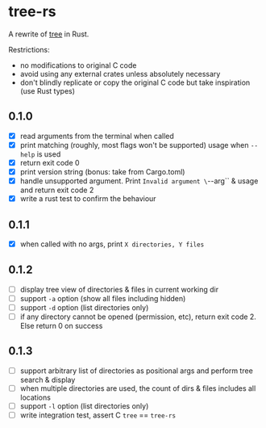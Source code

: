 # tree-rs
A rewrite of [tree](https://github.com/Old-Man-Programmer/tree) in Rust.

Restrictions:
- no modifications to original C code
- avoid using any external crates unless absolutely necessary
- don't blindly replicate or copy the original C code but take inspiration (use Rust types)

## 0.1.0
- [x] read arguments from the terminal when called
- [x] print matching (roughly, most flags won't be supported) usage when `--help` is used
- [x] return exit code 0
- [x] print version string (bonus: take from Cargo.toml)
- [x] handle unsupported argument. Print `Invalid argument \`--arg\`` & usage and return exit code 2
- [x] write a rust test to confirm the behaviour

## 0.1.1
- [x] when called with no args, print `X directories, Y files`

## 0.1.2
- [ ] display tree view of directories & files in current working dir
- [ ] support `-a` option (show all files including hidden)
- [ ] support `-d` option (list directories only)
- [ ] if any directory cannot be opened (permission, etc), return exit code 2. Else return 0 on success

## 0.1.3
- [ ] support arbitrary list of directories as positional args and perform tree search & display
- [ ] when multiple directories are used, the count of dirs & files includes all locations
- [ ] support `-l` option (list directories only)
- [ ] write integration test, assert C `tree` == `tree-rs`
